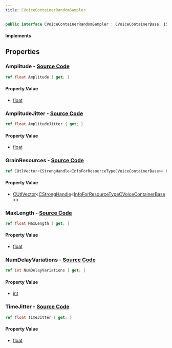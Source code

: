 ```yaml
---
title: CVoiceContainerRandomSampler
---
```


```csharp
public interface CVoiceContainerRandomSampler : CVoiceContainerBase, ISchemaClass<CVoiceContainerBase>, ISchemaClass<CVoiceContainerRandomSampler>, ISchemaField, ISchemaClass, INativeHandle
```

#### Implements

## Properties

### **Amplitude** - [Source Code](https://github.com/swiftly-solution/swiftlys2/blob/main/managed/src/SwiftlyS2.Generated/Schemas/Interfaces/CVoiceContainerRandomSampler.cs#L16)

```csharp
ref float Amplitude { get; }
```

#### Property Value

- [float](https://learn.microsoft.com/dotnet/api/system.single)

### **AmplitudeJitter** - [Source Code](https://github.com/swiftly-solution/swiftlys2/blob/main/managed/src/SwiftlyS2.Generated/Schemas/Interfaces/CVoiceContainerRandomSampler.cs#L18)

```csharp
ref float AmplitudeJitter { get; }
```

#### Property Value

- [float](https://learn.microsoft.com/dotnet/api/system.single)

### **GrainResources** - [Source Code](https://github.com/swiftly-solution/swiftlys2/blob/main/managed/src/SwiftlyS2.Generated/Schemas/Interfaces/CVoiceContainerRandomSampler.cs#L26)

```csharp
ref CUtlVector<CStrongHandle<InfoForResourceTypeCVoiceContainerBase>> GrainResources { get; }
```

#### Property Value

- [CUtlVector](/docs/api/-1)<[CStrongHandle](/docs/api/shared/natives/cstronghandle-1)<[InfoForResourceTypeCVoiceContainerBase](/docs/api/shared/schemadefinitions/infoforresourcetypecvoicecontainerbase)>>

### **MaxLength** - [Source Code](https://github.com/swiftly-solution/swiftlys2/blob/main/managed/src/SwiftlyS2.Generated/Schemas/Interfaces/CVoiceContainerRandomSampler.cs#L22)

```csharp
ref float MaxLength { get; }
```

#### Property Value

- [float](https://learn.microsoft.com/dotnet/api/system.single)

### **NumDelayVariations** - [Source Code](https://github.com/swiftly-solution/swiftlys2/blob/main/managed/src/SwiftlyS2.Generated/Schemas/Interfaces/CVoiceContainerRandomSampler.cs#L24)

```csharp
ref int NumDelayVariations { get; }
```

#### Property Value

- [int](https://learn.microsoft.com/dotnet/api/system.int32)

### **TimeJitter** - [Source Code](https://github.com/swiftly-solution/swiftlys2/blob/main/managed/src/SwiftlyS2.Generated/Schemas/Interfaces/CVoiceContainerRandomSampler.cs#L20)

```csharp
ref float TimeJitter { get; }
```

#### Property Value

- [float](https://learn.microsoft.com/dotnet/api/system.single)

